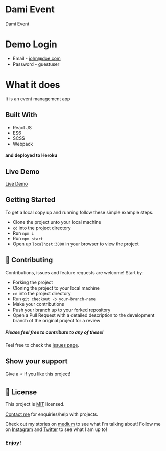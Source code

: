 # Dami Event

Dami Event

# Demo Login
* Email - john@doe.com
* Password - guestuser

# What it does
It is an event management app

## Built With
- React JS
- ES6
- SCSS
- Webpack
#### and deployed to Heroku

## Live Demo

[Live Demo](https://eventor.herokuapp.com)

## Getting Started

To get a local copy up and running follow these simple example steps.
- Clone the project unto your local machine
- `cd` into the project directory
- Run `npm i`
- Run `npm start`
- Open up `localhost:3000` in your browser to view the project

## 🤝 Contributing

Contributions, issues and feature requests are welcome! Start by:
* Forking the project
* Cloning the project to your local machine
* `cd` into the project directory
* Run `git checkout -b your-branch-name`
* Make your contributions
* Push your branch up to your forked repository
* Open a Pull Request with a detailed description to the development branch of the original project for a review

##### Please feel free to contribute to any of these!

Feel free to check the [issues page](https://github.com/Oluwadamilareolusakin/weather-app-client/issues).

## Show your support

Give a ⭐️ if you like this project!

## 📝 License

This project is [MiT](lic.url) licensed.

[Contact me](maito:oluwadamilare@oluwadamilareolusakin.com) for enquiries/help with projects.

Check out my stories on [medium](https://medium.com/@oluwadamilareo_) to see what I'm talking about!
Follow me on [Instagram](https://instagram.com/oluwadamilare_olusakin) and [Twitter](https://twitter.com/oluwadamilareo_) to see what I am up to!
### Enjoy!
